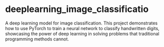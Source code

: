 # deeplearning_image_classificatio
A deep learning model for image classification. This project demonstrates how to use PyTorch to train a neural network to classify handwritten digits, showcasing the power of deep learning in solving problems that traditional programming methods cannot.
